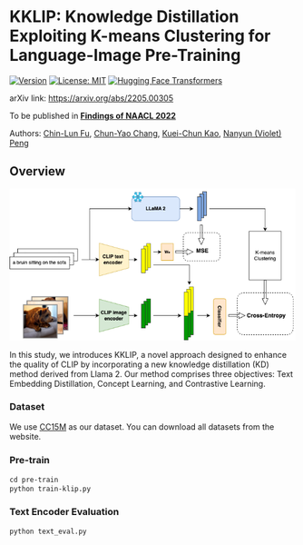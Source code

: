 # KKLIP: Knowledge Distillation Exploiting K-means Clustering for Language-Image Pre-Training

[![Version](https://img.shields.io/badge/Version-v0.1.0-blue?color=FF8000?color=009922)](https://img.shields.io/badge/Version-v0.1.0-blue)
[![License: MIT](https://img.shields.io/badge/License-MIT-orange.svg)](https://opensource.org/licenses/MIT)
[![Hugging Face Transformers](https://img.shields.io/badge/%F0%9F%A4%97-Transformers-pink?color=FF33CC)](https://github.com/huggingface/transformers)


arXiv link: https://arxiv.org/abs/2205.00305

To be published in [**Findings of NAACL 2022**](https://2022.naacl.org/)

Authors:
[Chin-Lun Fu](https://allen0307.github.io/), 
[Chun-Yao Chang](https://www.linkedin.com/in/chun-yao-chang/),
[Kuei-Chun Kao](https://www.linkedin.com/in/kuei-chun-kao/),
[Nanyun (Violet) Peng](https://vnpeng.net/)

## Overview
![KKLIP](overview.png)

In this study, we introduces KKLIP, a novel approach designed to enhance the quality of CLIP by incorporating a new knowledge distillation (KD) method derived from Llama 2. Our method comprises three objectives: Text Embedding Distillation, Concept Learning, and Contrastive Learning.

### Dataset

We use [CC15M](https://huggingface.co/datasets/yxchng/cc15m_yfcc15m) as our dataset. You can download all datasets from the website.

### Pre-train

```
cd pre-train
python train-klip.py
```

### Text Encoder Evaluation

```
python text_eval.py
```
